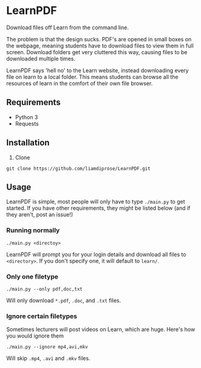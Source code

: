 # LearnPDF
Download files off Learn from the command line. 

The problem is that the design sucks. PDF's are opened in small boxes on the webpage, meaning students have to download files to view them in full screen. Download folders get very cluttered this way, causing files to be downloaded multiple times. 

LearnPDF says 'hell no' to the Learn website, instead downloading every file on learn to a local folder. This means students can browse all the resources of learn in the comfort of their own file browser.


## Requirements

* Python 3
* Requests

## Installation

1. Clone 

```
git clone https://github.com/liamdiprose/LearnPDF.git
```

## Usage
LearnPDF is simple, most people will only have to type `./main.py` to get started. If you have other requirements, they might be listed below (and if they aren't, post an issue!)

### Running normally

```
./main.py <directoy>
```

LearnPDF will prompt you for your login details and download all files to `<directory>`. If you don't specify one, it will default to `learn/`.

### Only one filetype
```
./main.py --only pdf,doc,txt
```

Will only download `*.pdf`, `.doc`, and `.txt` files.

### Ignore certain filetypes
Sometimes lecturers will post videos on Learn, which are huge. Here's how you would ignore them
```
./main.py --ignore mp4,avi,mkv
```

Will skip `.mp4`, `.avi` and `.mkv` files.

 

